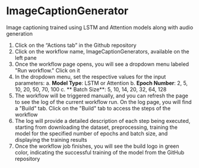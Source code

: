# ImageCaptionGenerator
Image captioning trained using LSTM and Attention models along with audio generation
1. Click on the “Actions tab” in the Github repository
2. Click on the workflow name, ImageCaptionGenerators, available on the left pane
3. Once the workflow page opens, you will see a dropdown menu labeled "Run workflow."
Click on it
4. In the dropdown menu, set the respective values for the input parameters:
  a. **Model Type**: LSTM or Attention
  b. **Epoch Number**: 2, 5, 10, 20, 50, 70, 100
  c. ** Batch Size**: 5, 10, 14, 20, 32, 64, 128
6. The workflow will be triggered manually, and you can refresh the page to see the log of
the current workflow run. On the log page, you will find a "Build" tab. Click on the
"Build" tab to access the steps of the workflow
7. The log will provide a detailed description of each step being executed, starting from
downloading the dataset, preprocessing, training the model for the specified number of
epochs and batch size, and displaying the training results
8. Once the workflow job finishes, you will see the build logo in green color, indicating the
successful training of the model from the GitHub repository

